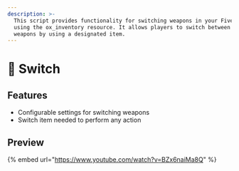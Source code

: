 ```yaml
---
description: >-
  This script provides functionality for switching weapons in your FiveM server
  using the ox_inventory resource. It allows players to switch between specified
  weapons by using a designated item.
---
```


# 🔫 Switch

## Features

* Configurable settings for switching weapons
* Switch item needed to perform any action



## Preview

{% embed url="https://www.youtube.com/watch?v=BZx6naiMa8Q" %}
